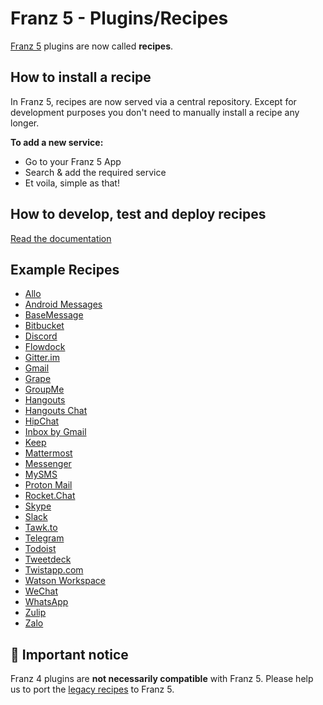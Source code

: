 # Franz 5 - Plugins/Recipes
[Franz 5](https://github.com/meetfranz/franz) plugins are now called __recipes__.

## How to install a recipe
In Franz 5, recipes are now served via a central repository. Except for development purposes you don't need to manually install a recipe any longer.

__To add a new service:__
* Go to your Franz 5 App
* Search & add the required service
* Et voila, simple as that!

## How to develop, test and deploy recipes
[Read the documentation](/docs)

## Example Recipes
* [Allo](https://github.com/SiloCityLabs/recipe-franz-googleallo)
* [Android Messages](https://github.com/dweinber/franz-recipe-android-messages)
* [BaseMessage](https://github.com/tranduykhanh/base-message-vn-recipe)
* [Bitbucket](https://github.com/17number/franz-recipe-bitbucket)
* [Discord](https://github.com/meetfranz/recipe-discord)
* [Flowdock](https://github.com/meetfranz/recipe-flowdock)
* [Gitter.im](https://github.com/BrianGilbert/franz-recipe-gitter)
* [Gmail](https://github.com/meetfranz/recipe-gmail)
* [Grape](https://github.com/meetfranz/recipe-grape)
* [GroupMe](https://github.com/meetfranz/recipe-groupme)
* [Hangouts](https://github.com/meetfranz/recipe-hangouts)
* [Hangouts Chat](https://github.com/meetfranz/recipe-hangoutschat)
* [HipChat](https://github.com/meetfranz/recipe-hipchat)
* [Inbox by Gmail](https://github.com/meetfranz/recipe-inbox)
* [Keep](https://github.com/SiloCityLabs/recipe-franz-googlekeep)
* [Mattermost](https://github.com/meetfranz/recipe-mattermost)
* [Messenger](https://github.com/meetfranz/recipe-messenger)
* [MySMS](https://github.com/meetfranz/recipe-mysms)
* [Proton Mail](https://github.com/lukas-reineke/franz-recipe-proton-mail)
* [Rocket.Chat](https://github.com/meetfranz/recipe-rocketchat)
* [Skype](https://github.com/meetfranz/recipe-skype)
* [Slack](https://github.com/meetfranz/recipe-slack)
* [Tawk.to](https://github.com/BrianGilbert/franz-recipe-tawk)
* [Telegram](https://github.com/meetfranz/recipe-telegram)
* [Todoist](https://github.com/avatarkava/recipe-todoist)
* [Tweetdeck](https://github.com/meetfranz/recipe-tweetdeck)
* [Twistapp.com](https://github.com/BrianGilbert/franz-recipe-twist)
* [Watson Workspace](https://github.com/edm00se/franz-recipe-watson-workspace)
* [WeChat](https://github.com/BrianGilbert/franz-recipe-wechat)
* [WhatsApp](https://github.com/meetfranz/recipe-whatsapp)
* [Zulip](https://github.com/adambirds/recipe-zulip)
* [Zalo](https://github.com/tranduykhanh/zalo-franz-recipe)

## :rotating_light: Important notice
Franz 4 plugins are __not necessarily compatible__ with Franz 5. Please help us to port the [legacy recipes](https://github.com/meetfranz/plugins-legacy) to Franz 5.
